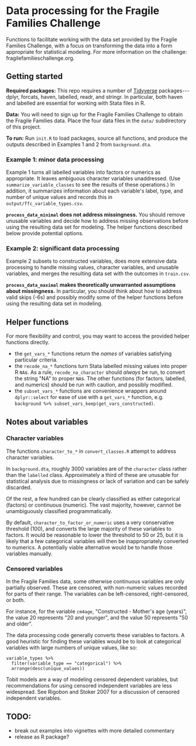 # Data processing for the Fragile Families Challenge

Functions to facilitate working with the data set provided by the Fragile Families Challenge, with a focus on transforming the data into a form appropriate for statistical modeling. For more information on the challenge: fragilefamilieschallenge.org.

## Getting started

**Required packages:** This repo requires a number of [Tidyverse](http://tidyverse.org/) packages---dplyr, forcats, haven, labelled, readr, and stringr. In particular, both haven and labelled are essential for working with Stata files in R.

**Data:** You will need to sign up for the Fragile Families Challenge to obtain the Fragile Families data. Place the four data files in the `data/` subdirectory of this project.

**To run:** Run `init.R` to load packages, source all functions, and produce the outputs described in Examples 1 and 2 from `background.dta`.

### Example 1: minor data processing

Example 1 turns all labelled variables into factors or numerics as appropriate. It leaves ambiguous character variables unaddressed. (Use `summarize_variable_classes` to see the results of these operations.) In addition, it summarizes information about each variable's label, type, and number of unique values and records this in `output/ffc_variable_types.csv`.

**`process_data_minimal` does not address missingness.** You should remove unusable variables and decide how to address missing observations before using the resulting data set for modeling. The helper functions described below provide potential options.

### Example 2: significant data processing

Example 2 subsets to constructed variables, does more extensive data processing to handle missing values, character variables, and unusable variables, and merges the resulting data set with the outcomes in `train.csv`.

**`process_data_maximal` makes theoretically unwarranted assumptions about missingness.** In particular, you should think about how to address valid skips (-6s) and possibly modify some of the helper functions before using the resulting data set in modeling.

## Helper functions

For more flexibility and control, you may want to access the provided helper functions directly.

- the `get_vars_*` functions return the *names* of variables satisfying particular criteria.
- the `recode_na_*` functions turn Stata labelled missing values into proper R `NA`s. As a rule, `recode_na_character` should *always* be run, to convert the string "NA" to proper `NA`s. The other functions (for factors, labelled, and numerics) should be run with caution, and possibly modified.
- the `subset_vars_*` functions are convenience wrappers around `dplyr::select` for ease of use with a `get_vars_*` function, e.g. `background %>% subset_vars_keep(get_vars_constructed)`.

## Notes about variables

### Character variables

The functions `character_to_*` in `convert_classes.R` attempt to address character variables.

In `background.dta`, roughly 3000 variables are of the `character` class rather than the `labelled` class. Approximately a third of these are unusable for statistical analysis due to missingness or lack of variation and can be safely discarded.

Of the rest, a few hundred can be clearly classified as either categorical (factors) or continuous (numeric). The vast majority, however, cannot be unambiguously classified programmatically.

By default, `character_to_factor_or_numeric` uses a very conservative threshold (100), and converts the large majority of these variables to factors. It would be reasonable to lower the threshold to 50 or 25, but it is likely that a few categorical variables will then be inappropriately converted to numerics. A potentially viable alternative would be to handle those variables manually.

### Censored variables

In the Fragile Families data, some otherwise continuous variables are only partially observed. These are censored, with non-numeric values recorded for parts of their range. The variables can be left-censored, right-censored, or both.

For instance, for the variable `cm4age`, "Constructed - Mother's age (years)", the value 20 represents "20 and younger", and the value 50 represents "50 and older".

The data processing code generally converts these variables to factors. A good heuristic for finding these variables would be to look at categorical variables with large numbers of unique values, like so:

```{r}
variable_types %>%
  filter(variable_type == "categorical") %>%
  arrange(desc(unique_values))
```

Tobit models are a way of modeling censored dependent variables, but recommendations for using censored independent variables are less widespread. See Rigobon and Stoker 2007 for a discussion of censored independent variables.

## TODO:

- break out examples into vignettes with more detailed commentary
- release as R package?
